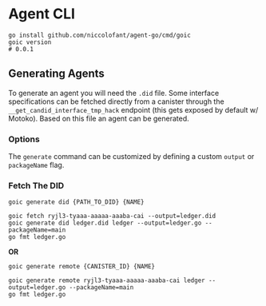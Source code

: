 # Agent CLI

```
go install github.com/niccolofant/agent-go/cmd/goic
goic version
# 0.0.1
```

## Generating Agents

To generate an agent you will need the `.did` file. Some interface specifications can be fetched directly from a
canister through the `__get_candid_interface_tmp_hack` endpoint (this gets exposed by default w/ Motoko). Based on this
file an agent can be generated.

### Options

The `generate` command can be customized by defining a custom `output` or `packageName` flag.

### Fetch The DID

```shell
goic generate did {PATH_TO_DID} {NAME}
```

```shell
goic fetch ryjl3-tyaaa-aaaaa-aaaba-cai --output=ledger.did
goic generate did ledger.did ledger --output=ledger.go --packageName=main
go fmt ledger.go
```

**OR**

```shell
goic generate remote {CANISTER_ID} {NAME}
```

```shell
goic generate remote ryjl3-tyaaa-aaaaa-aaaba-cai ledger --output=ledger.go --packageName=main
go fmt ledger.go
```
